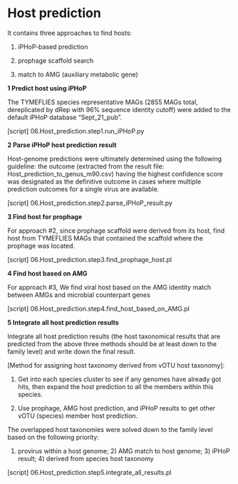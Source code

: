 # Host prediction

It contains three approaches to find hosts: 

1) iPHoP-based prediction

2) prophage scaffold search

3) match to AMG (auxiliary metabolic gene)



**1 Predict host using iPHoP**

The TYMEFLIES species representative MAGs (2855 MAGs total, dereplicated by dRep with 96% sequence identity cutoff) were added to the default iPHoP database “Sept_21_pub”.

[script] 06.Host_prediction.step1.run_iPHoP.py

**2 Parse iPHoP host prediction result**

Host-genome predictions were ultimately determined using the following guideline: the outcome (extracted from the result file: Host_prediction_to_genus_m90.csv) having the highest confidence score was designated as the definitive outcome in cases where multiple prediction outcomes for a single virus are available. 

[script] 06.Host_prediction.step2.parse_iPHoP_result.py

**3 Find host for prophage**

For approach #2, since prophage scaffold were derived from its host, find host from TYMEFLIES MAGs that contained the scaffold where the prophage was located.

[script] 06.Host_prediction.step3.find_prophage_host.pl

**4 Find host based on AMG**

For approach #3, We find viral host based on the AMG identity match between AMGs and microbial counterpart genes

[script] 06.Host_prediction.step4.find_host_based_on_AMG.pl

**5 Integrate all host prediction results**

Integrate all host prediction results (the host taxonomical results that are predicted from the above three methods should be at least down to the family level) and write down the final result. 



\[Method for assigning host taxonomy derived from vOTU host taxonomy\]: 

1) Get into each species cluster to see if any genomes have already got hits, then expand the host prediction to all the members within this species. 

2) Use prophage, AMG host prediction, and iPHoP results to get other vOTU (species) member host prediction.



The overlapped host taxonomies were solved down to the family level based on the following priority: 

1) provirus within a host genome; 2) AMG match to host genome; 3) iPHoP result; 4) derived from species host taxonomy

[script] 06.Host_prediction.step5.integrate_all_results.pl


